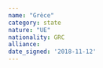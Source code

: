 ```yaml
---
name: "Grèce"
category: state
nature: "UE"
nationality: GRC
alliance: 
date_signed: '2018-11-12'
---
```

    